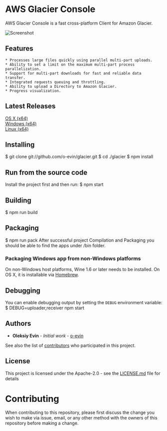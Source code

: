 # AWS Glacier Console

AWS Glacier Console is a fast cross-platform Client for Amazon Glacier.

![Screenshot](../master/screenshot.png)

## Features

    * Processes large files quickly using parallel multi-part uploads.
    * Ability to set a limit on the maximum multi-part process parallelization.
    * Support for multi-part downloads for fast and reliable data transfer.
    * Integrated requests queuing and throttling.
    * Ability to upload a Directory to Amazon Glacier.
    * Progress visualization.

## Latest Releases

  [OS X (x64)](../master/bin/glacier-darwin-x64.zip)  
  [Windows (x64)](../master/bin/glacier-win32-x64.zip)  
  [Linux (x64)](../master/bin/glacier-linux-x64.zip)  

## Installing
  $ git clone git://github.com/o-evin/glacier.git
  $ cd ./glacier
  $ npm install

## Run from the source code
  Install the project first and then run:
  $ npm start

## Building
  $ npm run build

## Packaging
  $ npm run pack
  After successful project Compilation and Packaging you should be able to find the apps under /bin folder.
### Packaging Windows app from non-Windows platforms
  On non-Windows host platforms, Wine 1.6 or later needs to be installed. On OS X, it is installable via [Homebrew](http://brew.sh/).

## Debugging
You can enable debugging output by setting the `DEBUG` environment variable:
  $ DEBUG=uploader,receiver npm start


## Authors

* **Oleksiy Evin** - *Initial work* - [o-evin](https://github.com/o-evin)

See also the list of [contributors](https://github.com/o-evin/glacier/contributors) who participated in this project.

## License

This project is licensed under the Apache-2.0 - see the [LICENSE.md](LICENSE.md) file for details

# Contributing

When contributing to this repository, please first discuss the change you wish to make via issue, email, or any other method with the owners of this repository before making a change.
